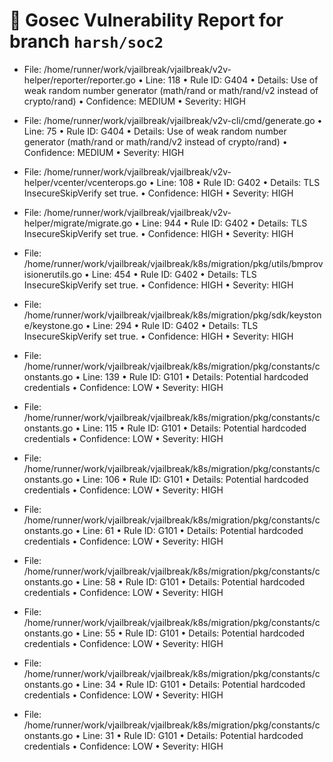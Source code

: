 # 🚨 Gosec Vulnerability Report for branch `harsh/soc2`
* File: /home/runner/work/vjailbreak/vjailbreak/v2v-helper/reporter/reporter.go
  • Line: 118
  • Rule ID: G404
  • Details: Use of weak random number generator (math/rand or math/rand/v2 instead of crypto/rand)
  • Confidence: MEDIUM
  • Severity: HIGH

* File: /home/runner/work/vjailbreak/vjailbreak/v2v-cli/cmd/generate.go
  • Line: 75
  • Rule ID: G404
  • Details: Use of weak random number generator (math/rand or math/rand/v2 instead of crypto/rand)
  • Confidence: MEDIUM
  • Severity: HIGH

* File: /home/runner/work/vjailbreak/vjailbreak/v2v-helper/vcenter/vcenterops.go
  • Line: 108
  • Rule ID: G402
  • Details: TLS InsecureSkipVerify set true.
  • Confidence: HIGH
  • Severity: HIGH

* File: /home/runner/work/vjailbreak/vjailbreak/v2v-helper/migrate/migrate.go
  • Line: 944
  • Rule ID: G402
  • Details: TLS InsecureSkipVerify set true.
  • Confidence: HIGH
  • Severity: HIGH

* File: /home/runner/work/vjailbreak/vjailbreak/k8s/migration/pkg/utils/bmprovisionerutils.go
  • Line: 454
  • Rule ID: G402
  • Details: TLS InsecureSkipVerify set true.
  • Confidence: HIGH
  • Severity: HIGH

* File: /home/runner/work/vjailbreak/vjailbreak/k8s/migration/pkg/sdk/keystone/keystone.go
  • Line: 294
  • Rule ID: G402
  • Details: TLS InsecureSkipVerify set true.
  • Confidence: HIGH
  • Severity: HIGH

* File: /home/runner/work/vjailbreak/vjailbreak/k8s/migration/pkg/constants/constants.go
  • Line: 139
  • Rule ID: G101
  • Details: Potential hardcoded credentials
  • Confidence: LOW
  • Severity: HIGH

* File: /home/runner/work/vjailbreak/vjailbreak/k8s/migration/pkg/constants/constants.go
  • Line: 115
  • Rule ID: G101
  • Details: Potential hardcoded credentials
  • Confidence: LOW
  • Severity: HIGH

* File: /home/runner/work/vjailbreak/vjailbreak/k8s/migration/pkg/constants/constants.go
  • Line: 106
  • Rule ID: G101
  • Details: Potential hardcoded credentials
  • Confidence: LOW
  • Severity: HIGH

* File: /home/runner/work/vjailbreak/vjailbreak/k8s/migration/pkg/constants/constants.go
  • Line: 61
  • Rule ID: G101
  • Details: Potential hardcoded credentials
  • Confidence: LOW
  • Severity: HIGH

* File: /home/runner/work/vjailbreak/vjailbreak/k8s/migration/pkg/constants/constants.go
  • Line: 58
  • Rule ID: G101
  • Details: Potential hardcoded credentials
  • Confidence: LOW
  • Severity: HIGH

* File: /home/runner/work/vjailbreak/vjailbreak/k8s/migration/pkg/constants/constants.go
  • Line: 55
  • Rule ID: G101
  • Details: Potential hardcoded credentials
  • Confidence: LOW
  • Severity: HIGH

* File: /home/runner/work/vjailbreak/vjailbreak/k8s/migration/pkg/constants/constants.go
  • Line: 34
  • Rule ID: G101
  • Details: Potential hardcoded credentials
  • Confidence: LOW
  • Severity: HIGH

* File: /home/runner/work/vjailbreak/vjailbreak/k8s/migration/pkg/constants/constants.go
  • Line: 31
  • Rule ID: G101
  • Details: Potential hardcoded credentials
  • Confidence: LOW
  • Severity: HIGH

